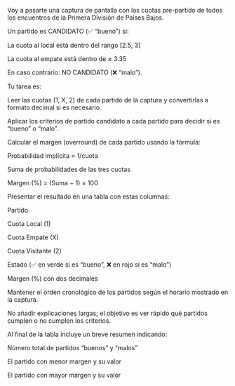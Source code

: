 Voy a pasarte una captura de pantalla con las cuotas pre-partido de todos los encuentros de la Primera División de Paises Bajos.

Un partido es CANDIDATO (✅ “bueno”) si:

La cuota al local está dentro del rango [2.5, 3]

La cuota al empate está dentro de ≥ 3.35

En caso contrario: NO CANDIDATO (❌ “malo”).

Tu tarea es:

Leer las cuotas (1, X, 2) de cada partido de la captura y convertirlas a formato decimal si es necesario.

Aplicar los criterios de partido candidato a cada partido para decidir si es “bueno” o “malo”.

Calcular el margen (overround) de cada partido usando la fórmula:

Probabilidad implícita = 1/cuota

Suma de probabilidades de las tres cuotas

Margen (%) = (Suma − 1) × 100

Presentar el resultado en una tabla con estas columnas:

Partido

Cuota Local (1)

Cuota Empate (X)

Cuota Visitante (2)

Estado (✅ en verde si es “bueno”, ❌ en rojo si es “malo”)

Margen (%) con dos decimales

Mantener el orden cronológico de los partidos según el horario mostrado en la captura.

No añadir explicaciones largas; el objetivo es ver rápido qué partidos cumplen o no cumplen los criterios.

Al final de la tabla incluye un breve resumen indicando:

Número total de partidos “buenos” y “malos”

El partido con menor margen y su valor

El partido con mayor margen y su valor